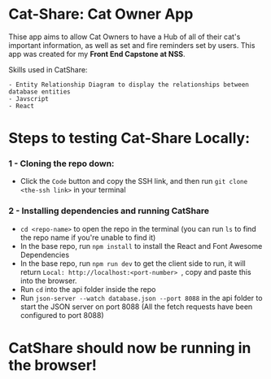 # Cat-Share: Cat Owner App

Thise app aims to allow Cat Owners to have a Hub of all of their cat's important information, as well as set and fire reminders set by users. This app was created for my __Front End Capstone at NSS__.

Skills used in CatShare:
```
- Entity Relationship Diagram to display the relationships between database entities
- Javscript
- React
```

# Steps to testing Cat-Share Locally:

### 1 - Cloning the repo down:
- Click the ```Code``` button and copy the SSH link, and then run ```git clone <the-ssh link>``` in your terminal

### 2 - Installing dependencies and running CatShare
- ```cd <repo-name>``` to open the repo in the terminal (you can run ```ls``` to find the repo name if you're unable to find it)
- In the base repo, run ```npm install``` to install the React and Font Awesome Dependencies
- In the base repo, run ```npm run dev``` to get the client side to run, it will return ```Local: http://localhost:<port-number> ```, copy and paste this into the browser.
- Run ```cd``` into the api folder inside the repo
- Run ```json-server --watch database.json --port 8088``` in the api folder to start the JSON server on port 8088 (All the fetch requests have been configured to port 8088)

# CatShare should now be running in the browser!

